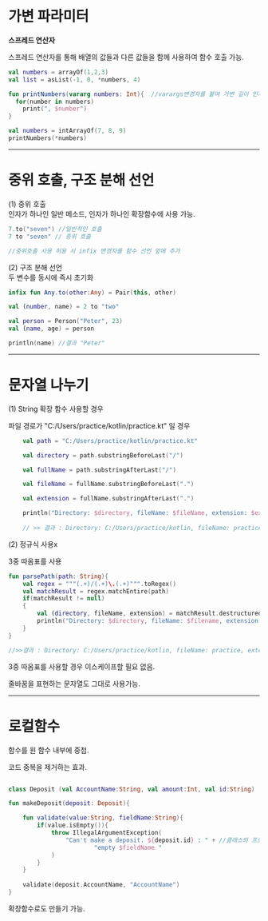 # 가변 파라미터

**스프레드 연산자**

스프레드 연산자를 통해 배열의 값들과 다른 값들을 함께 사용하여 함수 호출 가능.

```kotlin
val numbers = arrayOf(1,2,3)
val list = asList(-1, 0, *numbers, 4)
```

```kotlin
fun printNumbers(vararg numbers: Int){  //varargs변경자를 붙여 가변 길이 인자 구현
  for(number in numbers)
    print(", $number")
}

val numbers = intArrayOf(7, 8, 9)
printNumbers(*numbers)

```

***

# 중위 호출, 구조 분해 선언

(1) 중위 호출 </br>
인자가 하나인 일반 메소드, 인자가 하나인 확장함수에 사용 가능.

```kotlin
7.to("seven") //일반적인 호출
7 to "seven" // 중위 호출 

//중위호출 사용 허용 시 infix 변경자를 함수 선언 앞에 추가
```

(2) 구조 분해 선언 </br>
두 변수를 동시에 즉시 초기화

```kotlin
infix fun Any.to(other:Any) = Pair(this, other)

val (number, name) = 2 to "two"
```

```kotlin
val person = Person("Peter", 23)
val (name, age) = person

println(name) //결과 "Peter"
```

***

# 문자열 나누기
(1) String 확장 함수 사용할 경우

파일 경로가 "C:/Users/practice/kotlin/practice.kt" 일 경우

```kotlin
    val path = "C:/Users/practice/kotlin/practice.kt"

    val directory = path.substringBeforeLast("/")

    val fullName = path.substringAfterLast("/")

    val fileName = fullName.substringBeforeLast(".")

    val extension = fullName.substringAfterLast(".")

    println("Directory: $directory, fileName: $fileName, extension: $extension")
    
    // >> 결과 : Directory: C:/Users/practice/kotlin, fileName: practice, extension: kt
 ```

(2) 정규식 사용x

3중 따옴표를 사용

```kotlin
fun parsePath(path: String){
    val regex = """(.+)/(.+)\.(.+)""".toRegex()
    val matchResult = regex.matchEntire(path)
    if(matchResult != null)
    {
        val (directory, fileName, extension) = matchResult.destructured
        println("Directory: $directory, fileName: $filename, extension: $extension")
    }
}

//>>결과 : Directory: C:/Users/practice/kotlin, fileName: practice, extension: kt
```

3중 따옴표를 사용할 경우 이스케이프할 필요 없음.

줄바꿈을 표현하는 문자열도 그대로 사용가능.


***

# 로컬함수

함수를 원 함수 내부에 중첩.

코드 중복을 제거하는 효과.

```kotlin

class Deposit (val AccountName:String, val amount:Int, val id:String)

fun makeDeposit(deposit: Deposit){

    fun validate(value:String, fieldName:String){
        if(value.isEmpty()){
            throw IllegalArgumentException(
                "Can't make a deposit. ${deposit.id} : " + //클래스의 프로퍼티 직접 사용.
                        "empty $fieldName "
            )
        }
    }
    
    validate(deposit.AccountName, "AccountName")
}

```

확장함수로도 만들기 가능.

